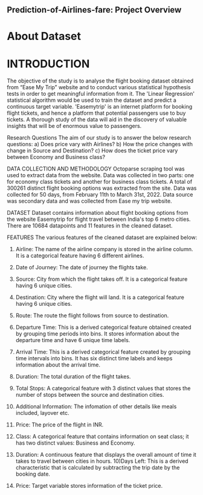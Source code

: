 ## Prediction-of-Airlines-fare: Project Overview


# About Dataset
# INTRODUCTION
The objective of the study is to analyse the flight booking dataset obtained from “Ease My Trip” website and to conduct various statistical hypothesis tests in order to get meaningful information from it. The 'Linear Regression' statistical algorithm would be used to train the dataset and predict a continuous target variable. 'Easemytrip' is an internet platform for booking flight tickets, and hence a platform that potential passengers use to buy tickets. A thorough study of the data will aid in the discovery of valuable insights that will be of enormous value to passengers.

Research Questions
The aim of our study is to answer the below research questions:
a) Does price vary with Airlines?
b) How the price changes with change in Source and Destination?
c) How does the ticket price vary between Economy and Business class?

DATA COLLECTION AND METHODOLOGY
Octoparse scraping tool was used to extract data from the website. Data was collected in two parts: one for economy class tickets and another for business class tickets. A total of 300261 distinct flight booking options was extracted from the site. Data was collected for 50 days, from February 11th to March 31st, 2022.
Data source was secondary data and was collected from Ease my trip website.

DATASET
Dataset contains information about flight booking options from the website Easemytrip for flight travel between India's top 6 metro cities. There are 10684 datapoints and 11 features in the cleaned dataset.

FEATURES
The various features of the cleaned dataset are explained below:
1) Airline: The name of the airline company is stored in the airline column. It is a categorical feature having 6 different airlines.
2) Date of Journey: The date of journey the flights take.
3) Source: City from which the flight takes off. It is a categorical feature having 6 unique cities.
4) Destination: City where the flight will land. It is a categorical feature having 6 unique cities.
5) Route: The route the flight follows from source to destination.
6) Departure Time: This is a derived categorical feature obtained created by grouping time periods into bins. It stores information about the departure time and have 6 unique time labels.
7) Arrival Time: This is a derived categorical feature created by grouping time intervals into bins. It has six distinct time labels and keeps information about the arrival time.
8) Duration: The total duration of the flight takes.
10) Total Stops: A categorical feature with 3 distinct values that stores the number of stops between the source and destination cities.
11) Additional Information: The infomation of other details like meals included, layover etc.
12) Price: The price of the flight in INR.

13) Class: A categorical feature that contains information on seat class; it has two distinct values: Business and Economy.
14) Duration: A continuous feature that displays the overall amount of time it takes to travel between cities in hours.
10)Days Left: This is a derived characteristic that is calculated by subtracting the trip date by the booking date.
15) Price: Target variable stores information of the ticket price.
